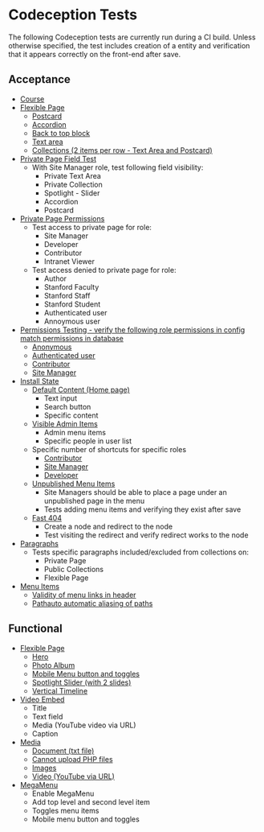 # Codeception Tests

The following Codeception tests are currently run during a CI build. Unless otherwise specified, the test includes creation of a entity and verification that it appears correctly on the front-end after save.

## Acceptance

- [Course](../tests/codeception/acceptance/Install/Content/CourseCest.php)
- [Flexible Page](../tests/codeception/acceptance/Install/Content/FlexiblePageCest.php)
  - [Postcard](../tests/codeception/acceptance/Install/Content/FlexiblePageCest.php#L29)
  - [Accordion](../tests/codeception/acceptance/Install/Content/FlexiblePageCest.php#L54)
  - [Back to top block](../tests/codeception/acceptance/Install/Content/FlexiblePageCest.php#L71)
  - [Text area](../tests/codeception/acceptance/Install/Content/FlexiblePageCest.php#L92)
  - [Collections (2 items per row - Text Area and Postcard)](../tests/codeception/acceptance/Install/Content/FlexiblePageCest.php#L128)
- [Private Page Field Test](../tests/codeception/acceptance/Install/Content/PrivatePageContentCest.php)
  - With Site Manager role, test following field visibility:
    - Private Text Area
    - Private Collection
    - Spotlight - Slider
    - Accordion
    - Postcard
- [Private Page Permissions](../tests/codeception/acceptance/Install/Content/PrivatePagePermissionCest.php)
  - Test access to private page for role:
    - Site Manager
    - Developer
    - Contributor
    - Intranet Viewer
  - Test access denied to private page for role:
    - Author
    - Stanford Faculty
    - Stanford Staff
    - Stanford Student
    - Authenticated user
    - Annoymous user
- [Permissions Testing - verify the following role permissions in config match permissions in database](../tests/codeception/acceptance/Install/Roles)
  - [Anonymous](../tests/codeception/acceptance/Install/Roles/AnonymousCest.php)
  - [Authenticated user](../tests/codeception/acceptance/Install/Roles/AuthenticatedCest.php)
  - [Contributor](../tests/codeception/acceptance/Install/Roles/ContributorCest.php)
  - [Site Manager](../tests/codeception/acceptance/Install/Roles/SiteManagerCest.php)
- [Install State](../tests/codeception/acceptance/Install/InstallStateCest.php)
  - [Default Content (Home page)](../tests/codeception/acceptance/Install/InstallStateCest.php#L29)
    - Text input
    - Search button
    - Specific content
  - [Visible Admin Items](../tests/codeception/acceptance/Install/InstallStateCest.php#L44)
    - Admin menu items
    - Specific people in user list
  - Specific number of shortcuts for specific roles
    - [Contributor](../tests/codeception/acceptance/Install/InstallStateCest.php#L62)
    - [Site Manager](../tests/codeception/acceptance/Install/InstallStateCest.php#L73)
    - [Developer](../tests/codeception/acceptance/Install/InstallStateCest.php#L84)
  - [Unpublished Menu Items](../tests/codeception/acceptance/Install/InstallStateCest.php#L93)
    - Site Managers should be able to place a page under an unpublished page in the menu
    - Tests adding menu items and verifying they exist after save
  - [Fast 404](../tests/codeception/acceptance/Install/InstallStateCest.php#L127)
    - Create a node and redirect to the node
    - Test visiting the redirect and verify redirect works to the node
- [Paragraphs](../tests/codeception/acceptance/Paragraphs/ParagraphsCest.php)
  - Tests specific paragraphs included/excluded from collections on:
    - Private Page
    - Public Collections
    - Flexible Page
- [Menu Items](../tests/codeception/acceptance/MenuItemsCest.php)
  - [Validity of menu links in header](../tests/codeception/acceptance/MenuItemsCest.php#L48)
  - [Pathauto automatic aliasing of paths](../tests/codeception/acceptance/MenuItemsCest.php#L64)

## Functional

- [Flexible Page](../tests/codeception/functional/Install/Content/FlexiblePageCest.php)
  - [Hero](../tests/codeception/functional/Install/Content/FlexiblePageCest.php#L36)
  - [Photo Album](../tests/codeception/functional/Install/Content/FlexiblePageCest.php#L74)
  - [Mobile Menu button and toggles](../tests/codeception/functional/Install/Content/FlexiblePageCest.php#L117)
  - [Spotlight Slider (with 2 slides)](../tests/codeception/functional/Install/Content/FlexiblePageCest.php#L173)
  - [Vertical Timeline](../tests/codeception/functional/Install/Content/FlexiblePageCest.php#L242)
- [Video Embed](../tests/codeception/functional/Install/Content/VideoEmbedCest.php)
  - Title
  - Text field
  - Media (YouTube video via URL)
  - Caption
- [Media](../tests/codeception/functional/MediaCest.php)
  - [Document (txt file)](../tests/codeception/functional/MediaCest.php#L14)
  - [Cannot upload PHP files](../tests/codeception/functional/MediaCest.php#L30)
  - [Images](../tests/codeception/functional/MediaCest.php#L41)
  - [Video (YouTube via URL)](../tests/codeception/functional/MediaCest.php#L59)
- [MegaMenu](../tests/codeception/functional/MegaMenuCest.php)
  - Enable MegaMenu
  - Add top level and second level item
  - Toggles menu items
  - Mobile menu button and toggles
